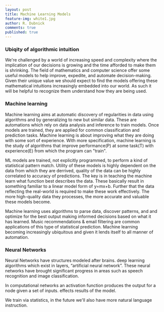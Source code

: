 ```yaml
---
layout: post
title: Machine Learning Models
feature-img: white1.jpg
author: R. Dubnick
comments: true
published: true
---
```



### Ubiqity of algorithmic intuition
We're challenged by a world of increasing speed and complexity where the  implication of our decisions is growing and the time afforded to make them is shrinking.  The field of mathematics and computer science offer some useful models to help improve, expedite, and automate decision-making.  Given their unique value we should expect to find the models offering these mathematical intuitions increasingly embedded into our world.  As such it will be helpful to recognize them understand how they are being used.

### Machine learning

Machine learning aims at automatic discovery of regularities in data using algorithms and by generalizing to new but similar data.  These are automations which rely on data analysis and inference to train models.  Once models are trained, they are applied for common classification and prediction tasks.  Machine learning is about improving what they are doing with some sort of experience.  With more specification, machine learning is the study of algorithms that improve performance(P) at some task(T) with experience(E) from which the program can "train".

ML models are trained, not explicitly programmed, to perform a kind of statistical pattern match.   Utility of these models is highly dependent on the data from which they are derrived, quality of the data can be highly correlated to accuracy of predictions. The key is in teaching the machine learn what function best describes the data.  These basically result in something familiar to a linear model form of y=mx+b. Further that the data reflecting the real-world is required to make these work effectively.  The more high-quality data they processes, the more accurate and valuable these models become. 

Machine learning uses algorithms to parse data, discover patterns, and and optimize for the best output making informed decisions based on what it has learned.  Music recommendations & email filtering are common applications of this type of statistical prediction.  Machine learning becoming increasingly ubiquitous and given it lends itself to all manner of automation.

### Neural Networks
Neural Networks have structures modeled after brains. deep learning algorithms which exist in layers, “artificial neural network”.  These neural networks have brought significant progress in areas such as speech recognition and image classification.

In computational networks an activation function produces the output for a node given a set of inputs.  effects results of the model.

We train via statistics, in the future we'll also have more natural language instruction.
